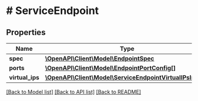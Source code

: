 # # ServiceEndpoint

## Properties

Name | Type | Description | Notes
------------ | ------------- | ------------- | -------------
**spec** | [**\OpenAPI\Client\Model\EndpointSpec**](EndpointSpec.md) |  | [optional]
**ports** | [**\OpenAPI\Client\Model\EndpointPortConfig[]**](EndpointPortConfig.md) |  | [optional]
**virtual_ips** | [**\OpenAPI\Client\Model\ServiceEndpointVirtualIPsInner[]**](ServiceEndpointVirtualIPsInner.md) |  | [optional]

[[Back to Model list]](../../README.md#models) [[Back to API list]](../../README.md#endpoints) [[Back to README]](../../README.md)
